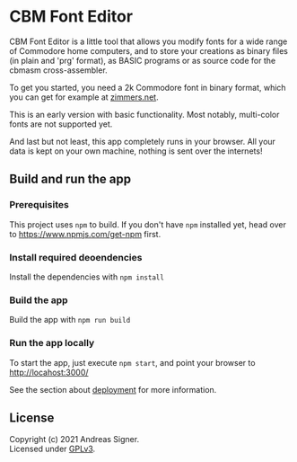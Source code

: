 # CBM Font Editor

CBM Font Editor is a little tool that allows you modify fonts for a wide range
of Commodore home computers, and to store your creations as binary files (in 
plain and 'prg' format), as BASIC programs or as source code for the cbmasm
cross-assembler.

To get you started, you need a 2k Commodore font in binary format, which you
can get for example at [zimmers.net](http://www.zimmers.net/anonftp/pub/cbm/firmware/characters/).

This is an early version with basic functionality. Most notably, multi-color
fonts are not supported yet.

And last but not least, this app completely runs in your browser. All your
data is kept on your own machine, nothing is sent over the internets!

## Build and run the app

### Prerequisites
This project uses `npm` to build. If you don't have `npm` installed yet, head
over to https://www.npmjs.com/get-npm first.
 
### Install required deoendencies
Install the dependencies with `npm install`

### Build the app
Build the app with `npm run build`

### Run the app locally
To start the app, just execute `npm start`, and point your browser to [http://locahost:3000/](http://localhost:3000/) 

See the section about [deployment](https://facebook.github.io/create-react-app/docs/deployment) for more information.

## License
Copyright (c) 2021 Andreas Signer.  
Licensed under [GPLv3](https://www.gnu.org/licenses/gpl-3.0).
